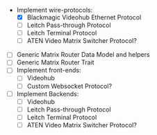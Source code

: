 - Implement wire-protocols:
  - [x] Blackmagic Videohub Ethernet Protocol
  - [ ] Leitch Pass-through Protocol
  - [ ] Leitch Terminal Protocol
  - [ ] ATEN Video Matrix Switcher Protocol?
- [ ] Generic Matrix Router Data Model and helpers
- [ ] Generic Matrix Router Trait
- [ ] Implement front-ends:
  - [ ] Videohub
  - [ ] Custom Websocket Protocol?
- [ ] Implement Backends:
  - [ ] Videohub
  - [ ] Leitch Pass-through Protocol
  - [ ] Leitch Terminal Protocol
  - [ ] ATEN Video Matrix Switcher Protocol?

